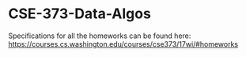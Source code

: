 # CSE-373-Data-Algos

Specifications for all the homeworks can be found here: https://courses.cs.washington.edu/courses/cse373/17wi/#homeworks
